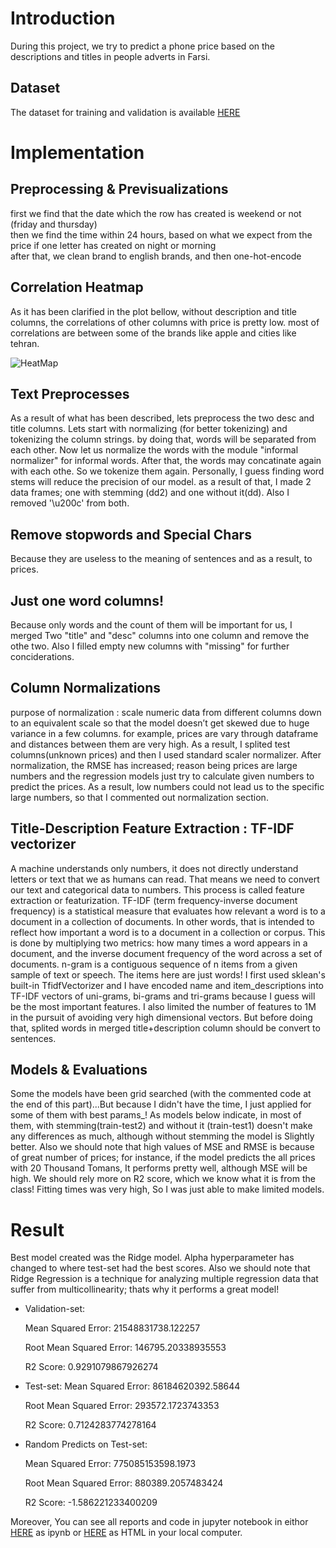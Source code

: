 # Introduction
During this project, we try to predict a phone price based on the descriptions and titles in people adverts in Farsi.
## Dataset
The dataset for training and validation is available [HERE](https://github.com/pmadinei/price-tf-idf/blob/master/Docs/mobile_phone_dataset.csv)

# Implementation
## Preprocessing & Previsualizations
first we find that the date which the row has created is weekend or not (friday and thursday)<br>
then we find the time within 24 hours, based on what we expect from the price if one letter has created on night or morning<br> after that, we clean brand to english brands, and then one-hot-encode

## Correlation Heatmap
As it has been clarified in the plot bellow, without description and title columns, the correlations of other columns with price is pretty low. most of correlations are between some of the brands like apple and cities like tehran.

![HeatMap](https://github.com/pmadinei/price-tf-idf/blob/master/Docs/Corrs.png)

## Text Preprocesses
As a result of what has been described, lets preprocess the two desc and title columns. Lets start with normalizing (for better tokenizing) and tokenizing the column strings. by doing that, words will be separated from each other. Now let us normalize the words with the module "informal normalizer" for informal words. After that, the words may concatinate again with each othe. So we tokenize them again. Personally, I guess finding word stems will reduce the precision of our model. as a result of that, I made 2 data frames; one with stemming (dd2) and one without it(dd). Also I removed '\u200c' from both.

## Remove stopwords and Special Chars
Because they are useless to the meaning of sentences and as a result, to prices.

## Just one word columns!
Because only words and the count of them will be important for us, I merged Two "title" and "desc" columns into one column and remove the othe two. Also I filled empty new columns with "missing" for further conciderations.

## Column Normalizations
purpose of normalization : scale numeric data from different columns down to an equivalent scale so that the model doesn’t get skewed due to huge variance in a few columns. for example, prices are vary through dataframe and distances between them are very high. As a result, I splited test columns(unknown prices) and then I used standard scaler normalizer.
After normalization, the RMSE has increased; reason being prices are large numbers and the regression models just try to calculate given numbers to predict the prices. As a result, low numbers could not lead us to the specific large numbers, so that I commented out normalization section.

## Title-Description Feature Extraction : TF-IDF vectorizer
A machine understands only numbers, it does not directly understand letters or text that we as humans can read. That means we need to convert our text and categorical data to numbers. This process is called feature extraction or featurization.
TF-IDF (term frequency-inverse document frequency) is a statistical measure that evaluates how relevant a word is to a document in a collection of documents. In other words, that is intended to reflect how important a word is to a document in a collection or corpus. This is done by multiplying two metrics: how many times a word appears in a document, and the inverse document frequency of the word across a set of documents. n-gram is a contiguous sequence of n items from a given sample of text or speech. The items here are just words!
I first used sklean's built-in TfidfVectorizer and I have encoded name and item_descriptions into TF-IDF vectors of uni-grams, bi-grams and tri-grams because I guess will be the most important features. I also limited the number of features to 1M in the pursuit of avoiding very high dimensional vectors.
But before doing that, splited words in merged title+description column should be convert to sentences.

## Models & Evaluations
Some the models have been grid searched (with the commented code at the end of this part)...But because I didn't have the time, I just applied for some of them with best params_!
As models below indicate, in most of them, with stemming(train-test2) and without it (train-test1) doesn't make any differences as much, although without stemming the model is Slightly better.
Also we should note that high values of MSE and RMSE is because of great number of prices; for instance, if the model predicts the all prices with 20 Thousand Tomans, It performs pretty well, although MSE will be high. We should rely more on R2 score, which we know what it is from the class!
Fitting times was very high, So I was just able to make limited models.

# Result
Best model created was the Ridge model. Alpha hyperparameter has changed to where test-set had the best scores. Also we should note that Ridge Regression is a technique for analyzing multiple regression data that suffer from multicollinearity; thats why it performs a great model!

* Validation-set:

	Mean Squared Error:  21548831738.122257 
  
	Root Mean Squared Error:  146795.20338935553 
  
	R2 Score:  0.9291079867926274


* Test-set:
	Mean Squared Error:  86184620392.58644 
  
	Root Mean Squared Error:  293572.1723743353 
  
	R2 Score:  0.7124283774278164
  

* Random Predicts on Test-set:

	Mean Squared Error:  775085153598.1973 
  
	Root Mean Squared Error:  880389.2057483424 
  
	R2 Score:  -1.586221233400209
  
Moreover, You can see all reports and code in jupyter notebook in eithor [HERE](https://github.com/pmadinei/price-tf-idf/blob/master/NLP%20for%20Phone%20Price%20Prediction.ipynb) as ipynb or [HERE](https://github.com/pmadinei/price-tf-idf/blob/master/Docs/NLP%20for%20Phone%20Price%20Prediction.html) as HTML in your local computer.
